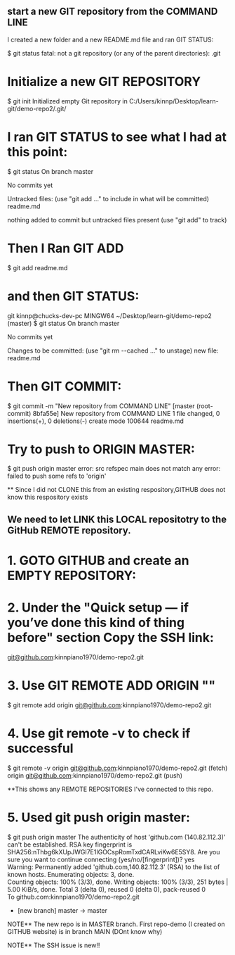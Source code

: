 ## start a new GIT repository from the COMMAND LINE

I created a new folder and a new README.md file and ran GIT STATUS:

$ git status
fatal: not a git repository (or any of the parent directories): .git

# Initialize a new GIT REPOSITORY

$ git init
Initialized empty Git repository in C:/Users/kinnp/Desktop/learn-git/demo-repo2/.git/

# I ran GIT STATUS to see what I had at this point:

$ git status
On branch master

No commits yet

Untracked files:
  (use "git add <file>..." to include in what will be committed)
        readme.md

nothing added to commit but untracked files present (use "git add" to track)

# Then I Ran GIT ADD 

$ git add readme.md

# and then GIT STATUS:
git
kinnp@chucks-dev-pc MINGW64 ~/Desktop/learn-git/demo-repo2 (master)
$ git status
On branch master

No commits yet

Changes to be committed:
  (use "git rm --cached <file>..." to unstage)
        new file:   readme.md

# Then GIT COMMIT:

$ git commit -m "New repository from COMMAND LINE"
[master (root-commit) 8bfa55e] New repository from COMMAND LINE
 1 file changed, 0 insertions(+), 0 deletions(-)
 create mode 100644 readme.md

# Try to push to ORIGIN MASTER:

$ git push origin master
error: src refspec main does not match any
error: failed to push some refs to 'origin'

** Since I did not CLONE this from an existing respository,GITHUB does not know this respository exists

## We need to let LINK this LOCAL repositotry to the GitHub REMOTE repository.

# 1. GOTO GITHUB and create an EMPTY REPOSITORY:

# 2. Under the "Quick setup — if you’ve done this kind of thing before" section Copy the SSH link:

git@github.com:kinnpiano1970/demo-repo2.git

# 3. Use GIT REMOTE ADD ORIGIN "<SSH LINK HERE>" 

$ git remote add origin git@github.com:kinnpiano1970/demo-repo2.git

# 4. Use git remote -v to check if successful

$ git remote -v
origin  git@github.com:kinnpiano1970/demo-repo2.git (fetch)
origin  git@github.com:kinnpiano1970/demo-repo2.git (push) 

**This shows any REMOTE REPOSITORIES I've connected to this repo.

# 5. Used git push origin master:

$ git push origin master
The authenticity of host 'github.com (140.82.112.3)' can't be established.
RSA key fingerprint is SHA256:nThbg6kXUpJWGl7E1IGOCspRomTxdCARLviKw6E5SY8.
Are you sure you want to continue connecting (yes/no/[fingerprint])? yes  
Warning: Permanently added 'github.com,140.82.112.3' (RSA) to the list of known hosts.
Enumerating objects: 3, done.      
Counting objects: 100% (3/3), done.
Writing objects: 100% (3/3), 251 bytes | 5.00 KiB/s, done.
Total 3 (delta 0), reused 0 (delta 0), pack-reused 0      
To github.com:kinnpiano1970/demo-repo2.git
 * [new branch]      master -> master

 NOTE** The new repo is in MASTER branch. First repo-demo (I created on GITHUB website) is in branch MAIN (DOnt know why)

 NOTE** The SSH issue is new!!
